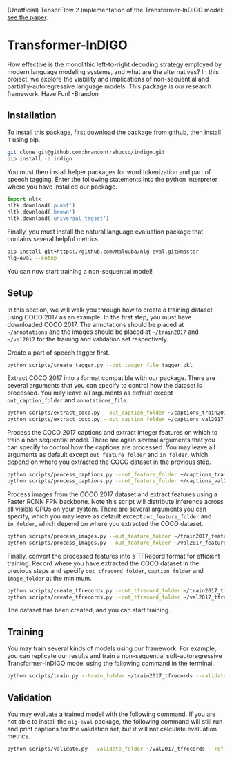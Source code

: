 (Unofficial) TensorFlow 2 Implementation of the Transformer-InDIGO model: [see the paper](https://arxiv.org/abs/1905.12790).

# Transformer-InDIGO

How effective is the monolithic left-to-right decoding strategy employed by modern language modeling systems, and what are the alternatives? In this project, we explore the viability and implications of non-sequential and partially-autoregressive language models. This package is our research framework. Have Fun! -Brandon

## Installation

To install this package, first download the package from github, then install it using pip.

```bash
git clone git@github.com:brandontrabucco/indigo.git
pip install -e indigo
```

You must then install helper packages for word tokenization and part of speech tagging. Enter the following statements into the python interpreter where you have installed our package.

```python
import nltk
nltk.download('punkt')
nltk.download('brown')
nltk.download('universal_tagset')
```

Finally, you must install the natural language evaluation package that contains several helpful metrics.

```bash
pip install git+https://github.com/Maluuba/nlg-eval.git@master
nlg-eval --setup
```

You can now start training a non-sequential model!

## Setup

In this section, we will walk you through how to create a training dataset, using COCO 2017 as an example. In the first step, you must have downloaded COCO 2017. The annotations should be placed at `~/annotations` and the images should be placed at `~/train2017` and `~/val2017` for the training and validation set respectively.

Create a part of speech tagger first.

```bash
python scripts/create_tagger.py --out_tagger_file tagger.pkl
```

Extract COCO 2017 into a format compatible with our package. There are several arguments that you can specify to control how the dataset is processed. You may leave all arguments as default except `out_caption_folder` and `annotations_file`.

```bash
python scripts/extract_coco.py --out_caption_folder ~/captions_train2017 --annotations_file ~/annotations/captions_train2017.json
python scripts/extract_coco.py --out_caption_folder ~/captions_val2017 --annotations_file ~/annotations/captions_val2017.json
```

Process the COCO 2017 captions and extract integer features on which to train a non sequential model. There are again several arguments that you can specify to control how the captions are processed. You may leave all arguments as default except `out_feature_folder` and `in_folder`, which depend on where you extracted the COCO dataset in the previous step.

```bash
python scripts/process_captions.py --out_feature_folder ~/captions_train2017_features --in_folder ~/captions_train2017 --tagger_file tagger.pkl --vocab_file train2017_vocab.txt --min_word_frequency 5 --max_length 100
python scripts/process_captions.py --out_feature_folder ~/captions_val2017_features --in_folder ~/captions_val2017 --tagger_file tagger.pkl --vocab_file train2017_vocab.txt --max_length 100
```

Process images from the COCO 2017 dataset and extract features using a Faster RCNN FPN backbone. Note this script will distribute inference across all visible GPUs on your system. There are several arguments you can specify, which you may leave as default except `out_feature_folder` and `in_folder`, which depend on where you extracted the COCO dataset.

```bash
python scripts/process_images.py --out_feature_folder ~/train2017_features --in_folder ~/train2017 --batch_size 4
python scripts/process_images.py --out_feature_folder ~/val2017_features --in_folder ~/val2017 --batch_size 4
```

Finally, convert the processed features into a TFRecord format for efficient training. Record where you have extracted the COCO dataset in the previous steps and specify `out_tfrecord_folder`, `caption_folder` and `image_folder` at the minimum.

```bash
python scripts/create_tfrecords.py --out_tfrecord_folder ~/train2017_tfrecords --caption_folder ~/captions_train2017_features --image_folder ~/train2017_features --samples_per_shard 4096
python scripts/create_tfrecords.py --out_tfrecord_folder ~/val2017_tfrecords --caption_folder ~/captions_val2017_features --image_folder ~/val2017_features --samples_per_shard 4096
```

The dataset has been created, and you can start training.

## Training

You may train several kinds of models using our framework. For example, you can replicate our results and train a non-sequential soft-autoregressive Transformer-InDIGO model using the following command in the terminal.

```bash
python scripts/train.py --train_folder ~/train2017_tfrecords --validate_folder ~/val2017_tfrecords --batch_size 32 --beam_size 1 --vocab_file train2017_vocab.txt --num_epochs 10 --model_ckpt ckpt/nsds --embedding_size 256 --heads 4 --num_layers 2 --first_layer region --final_layer indigo --order soft --iterations 10000
```

## Validation

You may evaluate a trained model with the following command. If you are not able to install the `nlg-eval` package, the following command will still run and print captions for the validation set, but it will not calculate evaluation metrics.

```bash
python scripts/validate.py --validate_folder ~/val2017_tfrecords --ref_folder ~/captions_val2017 --batch_size 32 --beam_size 1 --vocab_file train2017_vocab.txt --model_ckpt ckpt/nsds --embedding_size 256 --heads 4 --num_layers 2 --first_layer region --final_layer indigo
```
